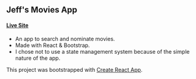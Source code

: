 ## Jeff's Movies App

#### [Live Site](https://omdb-app-inky.vercel.app/)

- An app to search and nominate movies.
- Made with React & Bootstrap.
- I chose not to use a state management system because of the simple nature of the app.

This project was bootstrapped with [Create React App](https://github.com/facebook/create-react-app).
